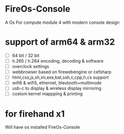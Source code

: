 # FireOs-Console
A Os For compute module 4 with modern console design


# support of arm64 & arm32

- [ ] 64 bit / 32 bit
- [ ] h.265 / h.264 encoding, decoding & software
- [ ] overclock settings
- [ ] webbrowser based on firewebengine or cefsharp
- [ ] html,css,js,sh,ini,exe,bat,ssh,c,cpp,h,cs support
- [ ] wifi6 & wifi5, ethernet, bleutooth+multimode
- [ ] usb-c to display & wireless display mirroring
- [ ] costom kernel mappping & printing

# for firehand x1

Will have os installed FireOs-Console
